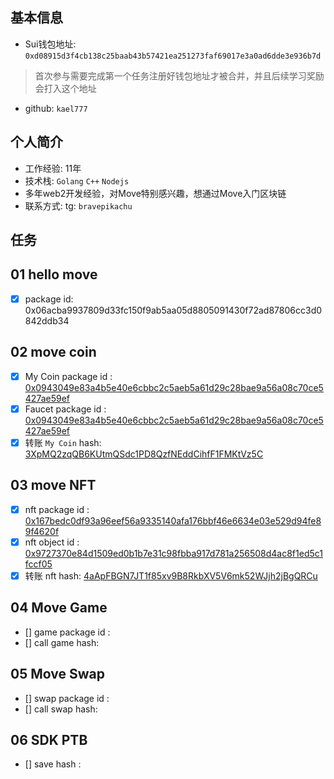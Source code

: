 ## 基本信息
- Sui钱包地址: `0xd08915d3f4cb138c25baab43b57421ea251273faf69017e3a0ad6dde3e936b7d`
> 首次参与需要完成第一个任务注册好钱包地址才被合并，并且后续学习奖励会打入这个地址
- github: `kael777`

## 个人简介
- 工作经验: 11年
- 技术栈: `Golang` `C++` `Nodejs`
- 多年web2开发经验，对Move特别感兴趣，想通过Move入门区块链
- 联系方式: tg: `bravepikachu` 

## 任务

##   01 hello move  
- [x] package id: 0x06acba9937809d33fc150f9ab5aa05d8805091430f72ad87806cc3d0842ddb34

##   02 move coin
- [x] My Coin package id : [0x0943049e83a4b5e40e6cbbc2c5aeb5a61d29c28bae9a56a08c70ce5427ae59ef](https://suiscan.xyz/mainnet/object/0x0943049e83a4b5e40e6cbbc2c5aeb5a61d29c28bae9a56a08c70ce5427ae59ef/contracts)
- [x] Faucet package id : [0x0943049e83a4b5e40e6cbbc2c5aeb5a61d29c28bae9a56a08c70ce5427ae59ef](https://suiscan.xyz/mainnet/object/0x0943049e83a4b5e40e6cbbc2c5aeb5a61d29c28bae9a56a08c70ce5427ae59ef/contracts)
- [x] 转账 `My Coin` hash: [3XpMQ2zqQB6KUtmQSdc1PD8QzfNEddCihfF1FMKtVz5C](https://suiscan.xyz/mainnet/tx/3XpMQ2zqQB6KUtmQSdc1PD8QzfNEddCihfF1FMKtVz5C)

##   03 move NFT
- [x] nft package id : [0x167bedc0df93a96eef56a9335140afa176bbf46e6634e03e529d94fe89f4620f](https://suiscan.xyz/mainnet/collection/0x167bedc0df93a96eef56a9335140afa176bbf46e6634e03e529d94fe89f4620f::kael777_nft::Kael777Nft/items)
- [x] nft object id : [0x9727370e84d1509ed0b1b7e31c98fbba917d781a256508d4ac8f1ed5c1fccf05](https://suiscan.xyz/mainnet/object/0x9727370e84d1509ed0b1b7e31c98fbba917d781a256508d4ac8f1ed5c1fccf05)
- [x] 转账 nft  hash: [4aApFBGN7JT1f85xv9B8RkbXV5V6mk52WJjh2jBgQRCu](https://suiscan.xyz/mainnet/tx/4aApFBGN7JT1f85xv9B8RkbXV5V6mk52WJjh2jBgQRCu)

##   04 Move Game
- [] game package id :
- [] call game hash:

##   05 Move Swap
- [] swap package id :
- [] call swap hash:

##   06 SDK PTB
- [] save hash :
